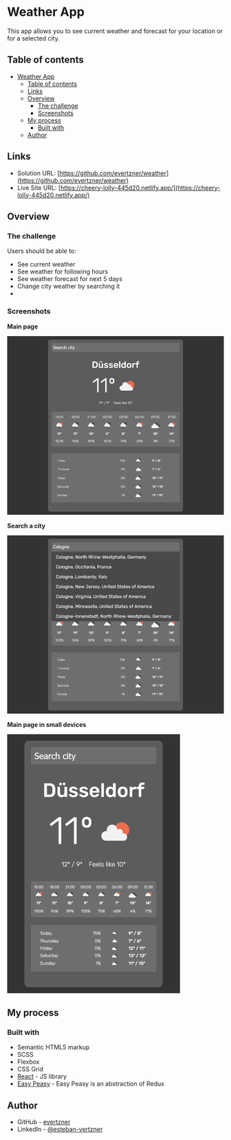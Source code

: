 # Weather App

This app allows you to see current weather and forecast for your location or for a selected city.

## Table of contents

- [Weather App](#weather-app)
  - [Table of contents](#table-of-contents)
  - [Links](#links)
  - [Overview](#overview)
    - [The challenge](#the-challenge)
    - [Screenshots](#screenshots)
  - [My process](#my-process)
    - [Built with](#built-with)
  - [Author](#author)

## Links

- Solution URL: [https://github.com/evertzner/weather](https://github.com/evertzner/weather)
- Live Site URL: [https://cheery-lolly-445d20.netlify.app/](https://cheery-lolly-445d20.netlify.app/)

## Overview

### The challenge

Users should be able to:

- See current weather
- See weather for following hours
- See weather forecast for next 5 days
- Change city weather by searching it
- 

### Screenshots

**Main page**

![](./screenshots/main.png)

**Search a city**

![](./screenshots/main-search.png)

**Main page in small devices**

![](./screenshots/main-small-devices.png)

## My process

### Built with

- Semantic HTML5 markup
- SCSS
- Flexbox
- CSS Grid
- [React](https://reactjs.org/) - JS library
- [Easy Peasy](https://easy-peasy.vercel.app/) - Easy Peasy is an abstraction of Redux


## Author

- GitHub - [evertzner](https://github.com/evertzner)
- LinkedIn - [@esteban-vertzner](https://www.linkedin.com/in/esteban-vertzner/)